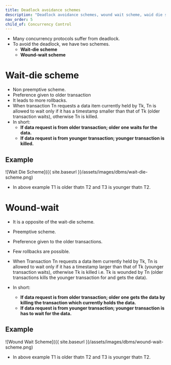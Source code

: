 ```yaml
---
title: Deadlock avoidance schemes
description: "Deadlock avoidance schemes, wound wait scheme, waid die scheme."
nav_order: 5
child_of: Concurrency Control
---
```


- Many concurrency protocols suffer from deadlock.
- To avoid the deadlock, we have two schemes.
    - **Wait-die scheme**
    - **Wound-wait scheme**

# Wait-die scheme

- Non preemptive scheme.
- Preference given to older transaction
- It leads to more rollbacks.
- When transaction Tn requests a data item currently held by Tk, Tn is allowed to wait only if it has a timestamp smaller than that of Tk (older transaction waits), otherwise Tn is killed.
- In short:
    - **If data request is from older transaction; older one waits for the data.**
    - **If data request is from younger transaction; younger transaction is killed.**

## Example

![Wait Die Scheme]({{ site.baseurl }}/assets/images/dbms/wait-die-scheme.png)

- In above example T1 is older thatn T2 and T3 is younger thatn T2.


# Wound-wait

- It is a opposite of the wait-die scheme.
- Preemptive scheme.
- Preference given to the older transactions.
- Few rollbacks are possible.
- When Transaction Tn requests a data item currently held by Tk, Tn is allowed to wait only if it has a timestamp larger than that of Tk (younger transaction waits), otherwise Tk is killed i.e. Tk is wounded by Tn (older transactions kills the younger transaction for and gets the data).

- In short:
    - **If data request is from older transaction; older one gets the data by killing the transaction which currently holds the data.**
    - **If data request is from younger transaction; younger transaction is has to wait for the data.**

## Example

![Wound Wait Scheme]({{ site.baseurl }}/assets/images/dbms/wound-wait-scheme.png)

- In above example T1 is older thatn T2 and T3 is younger thatn T2.